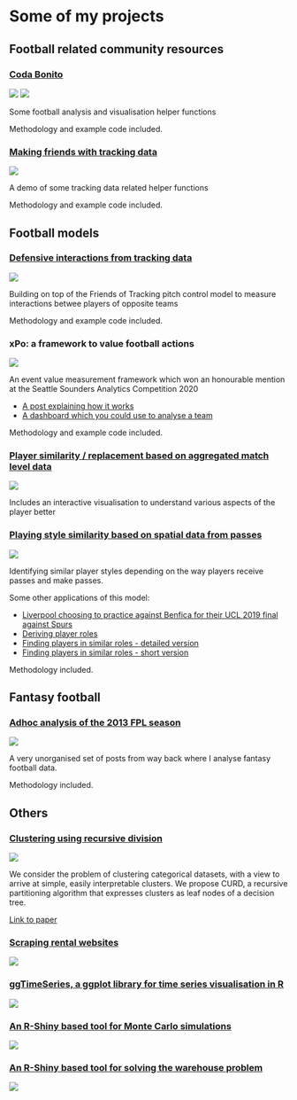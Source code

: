 # Some of my projects


## Football related community resources

### [Coda Bonito](https://github.com/thecomeonman/CodaBonito)

![](https://raw.githubusercontent.com/thecomeonman/CodaBonito/master/README_files/figure-markdown_strict/fPlotSonar-1.png)
![](https://raw.githubusercontent.com/thecomeonman/CodaBonito/master/README_files/figure-markdown_strict/fStripChart-1.png)

Some football analysis and visualisation helper functions

Methodology and example code included.

### [Making friends with tracking data](https://github.com/thecomeonman/MakingFriendsWithTrackingData)

![](https://raw.githubusercontent.com/thecomeonman/MakingFriendsWithTrackingData/master/README_files/figure-markdown_strict/VoronoiAnnotated.gif)

A demo of some tracking data related helper functions

Methodology and example code included.

## Football models

### [Defensive interactions from tracking data](https://thecomeonman.github.io/DefensiveInteractionsFromTrackingData/)

![](https://github.com/thecomeonman/DefensiveInteractionsFromTrackingData/blob/master/index_files/figure-html/Heatmaps-1.png?raw=true)


Building on top of the Friends of Tracking pitch control model to measure interactions betwee players of opposite teams

Methodology and example code included.


### xPo: a framework to value football actions

![](./xPo.gif)

An event value measurement framework which won an honourable mention at the Seattle Sounders Analytics Competition 2020

- [A post explaining how it works](https://thecomeonman.github.io/xPo)
- [A dashboard which you could use to analyse a team](https://thecomeonman.github.io/xPoDashboard)

Methodology and example code included.


### [Player similarity / replacement based on aggregated match level data](https://thecomeonman.github.io/PlayerSimilarityFromAggregatedData)

![](./PlayerSimilarityFromAggregatedData.gif)

Includes an interactive visualisation to understand various aspects of the player better


### [Playing style similarity based on spatial data from passes](https://thecomeonman.github.io/SpatialSimilaritiesBetweenPlayers)

![](./SpatialSimilarity.png)

Identifying similar player styles depending on the way players receive passes and make passes.

Some other applications of this model:

- [Liverpool choosing to practice against Benfica for their UCL 2019 final against Spurs](https://thecomeonman.github.io/SpursBenficaSimilarityByLiverpool)
- [Deriving player roles](https://thecomeonman.github.io/SpatialSimilaritiesBetweenPlayers/PlayerRoles)
- [Finding players in similar roles - detailed version](https://thecomeonman.github.io/SpatialSimilaritiesBetweenPlayers/SimilarPlayers.html)
- [Finding players in similar roles - short version](https://thecomeonman.github.io/SpatialSimilaritiesBetweenPlayers/TeamHighLevel201819/ManCity.html)

Methodology included.


## Fantasy football 

### [Adhoc analysis of the 2013 FPL season](https://github.com/thecomeonman/FPL)

![](https://2.bp.blogspot.com/-fC4ebKQLRps/U-MIhGT9dtI/AAAAAAAACG0/mpmWXxNrzso/s1600/PriceChanges.png)

A very unorganised set of posts from way back where I analyse fantasy football data.

Methodology included.

## Others

### [Clustering using recursive division](https://github.com/thecomeonman/CURD)

![](https://raw.githubusercontent.com/thecomeonman/CURD/master/CURD_files/figure-markdown_strict/ResultsExploration00-1.png)

We consider the problem of clustering categorical datasets, with a view to arrive at simple, easily interpretable clusters. We propose CURD, a recursive partitioning algorithm that expresses clusters as leaf nodes of a decision tree. 

[Link to paper](https://www.researchgate.net/publication/338004913_CURD_A_recursive_partitioning_algorithm_for_clustering_categorical_datasets)

### [Scraping rental websites](https://github.com/thecomeonman/HouseLeadsAutomation)

![](https://raw.githubusercontent.com/thecomeonman/HouseLeadsAutomation/master/Screenshots/SheetExample.png)

### [ggTimeSeries, a ggplot library for time series visualisation in R](https://github.com/AtherEnergy/ggTimeSeries)

![](https://raw.githubusercontent.com/JesseVent/ggTimeSeries/581fa14a6bbf71dd1c30190244ffdce9646900e1/README_files/figure-markdown_strict/calendar_heatmap-1.png)

### [An R-Shiny based tool for Monte Carlo simulations](https://github.com/AtherEnergy/Rhyhorn) 
![](https://raw.githubusercontent.com/AtherEnergy/Rhyhorn/master/Screenshots/060_Output_Variables.png)

### [An R-Shiny based tool for solving the warehouse problem](https://github.com/AtherEnergy/Pikachu) 
![](https://raw.githubusercontent.com/AtherEnergy/Pikachu/master/Screenshots/Visualisation2.png)
